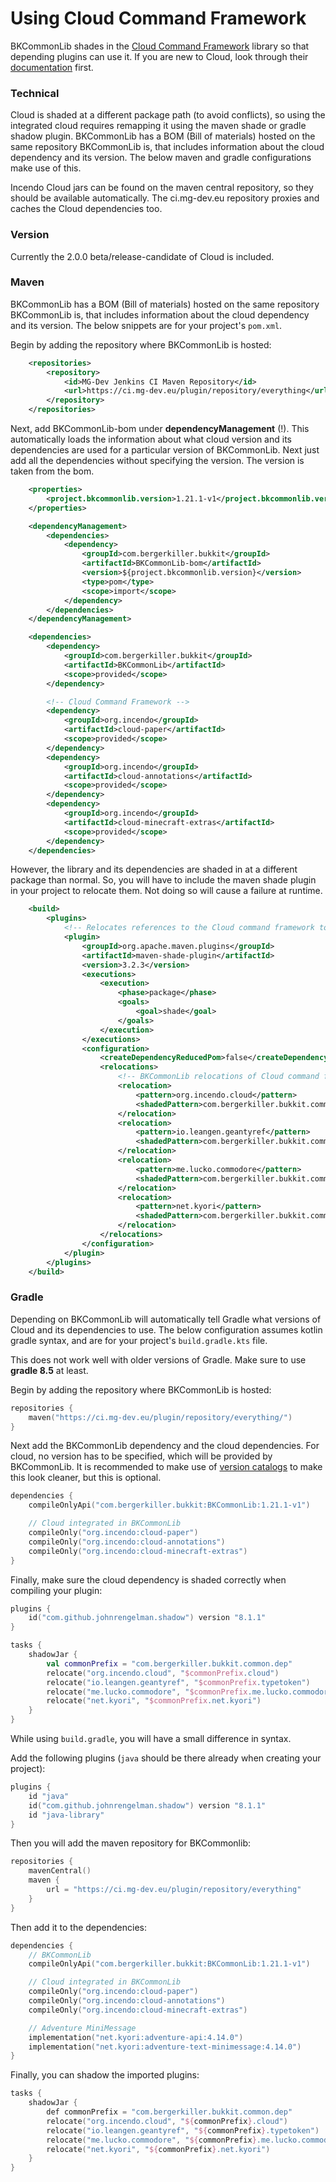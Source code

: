 # Using Cloud Command Framework
BKCommonLib shades in the [Cloud Command Framework](https://github.com/Incendo/cloud "Cloud Command Framework") library so that depending plugins can use it. If you are new to Cloud, look through their [documentation](https://cloud.incendo.org/ "documentation") first.

### Technical
Cloud is shaded at a different package path (to avoid conflicts), so using the integrated cloud requires remapping it using the maven shade or gradle shadow plugin. BKCommonLib has a BOM (Bill of materials) hosted on the same repository BKCommonLib is, that includes information about the cloud dependency and its version. The below maven and gradle configurations make use of this.

Incendo Cloud jars can be found on the maven central repository, so they should be available automatically. The ci.mg-dev.eu repository proxies and caches the Cloud dependencies too.

### Version
Currently the 2.0.0 beta/release-candidate of Cloud is included.

### Maven
BKCommonLib has a BOM (Bill of materials) hosted on the same repository BKCommonLib is, that includes information about the cloud dependency and its version. The below snippets are for your project's `pom.xml`.

Begin by adding the repository where BKCommonLib is hosted:
```xml
    <repositories>
        <repository>
            <id>MG-Dev Jenkins CI Maven Repository</id>
            <url>https://ci.mg-dev.eu/plugin/repository/everything</url>
        </repository>
    </repositories>
```
Next, add BKCommonLib-bom under **dependencyManagement** (!). This automatically loads the information about what cloud version and its dependencies are used for a particular version of BKCommonLib. Next just add all the dependencies without specifying the version. The version is taken from the bom.
```xml
    <properties>
        <project.bkcommonlib.version>1.21.1-v1</project.bkcommonlib.version>
    </properties>

    <dependencyManagement>
        <dependencies>
            <dependency>
                <groupId>com.bergerkiller.bukkit</groupId>
                <artifactId>BKCommonLib-bom</artifactId>
                <version>${project.bkcommonlib.version}</version>
                <type>pom</type>
                <scope>import</scope>
            </dependency>
        </dependencies>
    </dependencyManagement>

    <dependencies>
        <dependency>
            <groupId>com.bergerkiller.bukkit</groupId>
            <artifactId>BKCommonLib</artifactId>
            <scope>provided</scope>
        </dependency>

        <!-- Cloud Command Framework -->
        <dependency>
            <groupId>org.incendo</groupId>
            <artifactId>cloud-paper</artifactId>
            <scope>provided</scope>
        </dependency>
        <dependency>
            <groupId>org.incendo</groupId>
            <artifactId>cloud-annotations</artifactId>
            <scope>provided</scope>
        </dependency>
        <dependency>
            <groupId>org.incendo</groupId>
            <artifactId>cloud-minecraft-extras</artifactId>
            <scope>provided</scope>
        </dependency>
    </dependencies>
```
However, the library and its dependencies are shaded in at a different package than normal. So, you will have to include the maven shade plugin in your project to relocate them. Not doing so will cause a failure at runtime.
```xml
    <build>
        <plugins>
            <!-- Relocates references to the Cloud command framework to where they are in BKCommonLib -->
            <plugin>
                <groupId>org.apache.maven.plugins</groupId>
                <artifactId>maven-shade-plugin</artifactId>
                <version>3.2.3</version>
                <executions>
                    <execution>
                        <phase>package</phase>
                        <goals>
                            <goal>shade</goal>
                        </goals>
                    </execution>
                </executions>
                <configuration>
                    <createDependencyReducedPom>false</createDependencyReducedPom>
                    <relocations>
                        <!-- BKCommonLib relocations of Cloud command framework -->
                        <relocation>
                            <pattern>org.incendo.cloud</pattern>
                            <shadedPattern>com.bergerkiller.bukkit.common.dep.cloud</shadedPattern>
                        </relocation>
                        <relocation>
                            <pattern>io.leangen.geantyref</pattern>
                            <shadedPattern>com.bergerkiller.bukkit.common.dep.typetoken</shadedPattern>
                        </relocation>
                        <relocation>
                            <pattern>me.lucko.commodore</pattern>
                            <shadedPattern>com.bergerkiller.bukkit.common.dep.me.lucko.commodore</shadedPattern>
                        </relocation>
                        <relocation>
                            <pattern>net.kyori</pattern>
                            <shadedPattern>com.bergerkiller.bukkit.common.dep.net.kyori</shadedPattern>
                        </relocation>
                    </relocations>
                </configuration>
            </plugin>
        </plugins>
    </build>
```

### Gradle
Depending on BKCommonLib will automatically tell Gradle what versions of Cloud and its dependencies to use. The below configuration assumes kotlin gradle syntax, and are for your project's `build.gradle.kts` file.

This does not work well with older versions of Gradle. Make sure to use **gradle 8.5** at least.

Begin by adding the repository where BKCommonLib is hosted:
```kotlin
repositories {
    maven("https://ci.mg-dev.eu/plugin/repository/everything/")
}
```
Next add the BKCommonLib dependency and the cloud dependencies. For cloud, no version has to be specified, which will be provided by BKCommonLib. It is recommended to make use of [version catalogs](https://docs.gradle.org/current/userguide/platforms.html#sub::toml-dependencies-format) to make this look cleaner, but this is optional.
```kotlin
dependencies {
    compileOnlyApi("com.bergerkiller.bukkit:BKCommonLib:1.21.1-v1")

    // Cloud integrated in BKCommonLib
    compileOnly("org.incendo:cloud-paper")
    compileOnly("org.incendo:cloud-annotations")
    compileOnly("org.incendo:cloud-minecraft-extras")
}
```
Finally, make sure the cloud dependency is shaded correctly when compiling your plugin:
```kotlin
plugins {
    id("com.github.johnrengelman.shadow") version "8.1.1"
}

tasks {
    shadowJar {
        val commonPrefix = "com.bergerkiller.bukkit.common.dep"
        relocate("org.incendo.cloud", "$commonPrefix.cloud")
        relocate("io.leangen.geantyref", "$commonPrefix.typetoken")
        relocate("me.lucko.commodore", "$commonPrefix.me.lucko.commodore")
        relocate("net.kyori", "$commonPrefix.net.kyori")
    }
}
```

While using `build.gradle`, you will have a small difference in syntax.

Add the following plugins (`java` should be there already when creating your project):
```kotlin
plugins {
    id "java"
    id("com.github.johnrengelman.shadow") version "8.1.1"
    id "java-library"
}
```

Then you will add the maven repository for BKCommonlib:
```kotlin
repositories {
    mavenCentral()
    maven {
        url = "https://ci.mg-dev.eu/plugin/repository/everything"
    }
}
```

Then add it to the dependencies:
```kotlin
dependencies {
    // BKCommonLib
    compileOnlyApi("com.bergerkiller.bukkit:BKCommonLib:1.21.1-v1")

    // Cloud integrated in BKCommonLib
    compileOnly("org.incendo:cloud-paper")
    compileOnly("org.incendo:cloud-annotations")
    compileOnly("org.incendo:cloud-minecraft-extras")

    // Adventure MiniMessage
    implementation("net.kyori:adventure-api:4.14.0")
    implementation("net.kyori:adventure-text-minimessage:4.14.0")
}
```

Finally, you can shadow the imported plugins:
```kotlin
tasks {
    shadowJar {
        def commonPrefix = "com.bergerkiller.bukkit.common.dep"
        relocate("org.incendo.cloud", "${commonPrefix}.cloud")
        relocate("io.leangen.geantyref", "${commonPrefix}.typetoken")
        relocate("me.lucko.commodore", "${commonPrefix}.me.lucko.commodore")
        relocate("net.kyori", "${commonPrefix}.net.kyori")
    }
}


